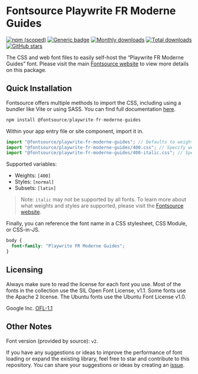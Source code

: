 # Fontsource Playwrite FR Moderne Guides

[![npm (scoped)](https://img.shields.io/npm/v/@fontsource/playwrite-fr-moderne-guides?color=brightgreen)](https://www.npmjs.com/package/@fontsource/playwrite-fr-moderne-guides) [![Generic badge](https://img.shields.io/badge/fontsource-passing-brightgreen)](https://github.com/fontsource/fontsource) [![Monthly downloads](https://badgen.net/npm/dm/@fontsource/playwrite-fr-moderne-guides)](https://github.com/fontsource/fontsource) [![Total downloads](https://badgen.net/npm/dt/@fontsource/playwrite-fr-moderne-guides)](https://github.com/fontsource/fontsource) [![GitHub stars](https://img.shields.io/github/stars/fontsource/fontsource.svg?style=social&label=Star)](https://github.com/fontsource/fontsource/stargazers)

The CSS and web font files to easily self-host the “Playwrite FR Moderne Guides” font. Please visit the main [Fontsource website](https://fontsource.org/fonts/playwrite-fr-moderne-guides) to view more details on this package.

## Quick Installation

Fontsource offers multiple methods to import the CSS, including using a bundler like Vite or using SASS. You can find full documentation [here](https://fontsource.org/docs/getting-started/introduction).

```javascript
npm install @fontsource/playwrite-fr-moderne-guides
```

Within your app entry file or site component, import it in.

```javascript
import "@fontsource/playwrite-fr-moderne-guides"; // Defaults to weight 400
import "@fontsource/playwrite-fr-moderne-guides/400.css"; // Specify weight
import "@fontsource/playwrite-fr-moderne-guides/400-italic.css"; // Specify weight and style
```

Supported variables:
- Weights: `[400]`
- Styles: `[normal]`
- Subsets: `[latin]`

> Note: `italic` may not be supported by all fonts. To learn more about what weights and styles are supported, please visit the [Fontsource website](https://fontsource.org/fonts/playwrite-fr-moderne-guides).

Finally, you can reference the font name in a CSS stylesheet, CSS Module, or CSS-in-JS.

```css
body {
  font-family: "Playwrite FR Moderne Guides";
}
```

## Licensing
Always make sure to read the license for each font you use. Most of the fonts in the collection use the SIL Open Font License, v1.1. Some fonts use the Apache 2 license. The Ubuntu fonts use the Ubuntu Font License v1.0.

Google Inc.
[OFL-1.1](http://scripts.sil.org/OFL)

## Other Notes
Font version (provided by source): `v2`.

If you have any suggestions or ideas to improve the performance of font loading or expand the existing library, feel free to star and contribute to this repository. You can share your suggestions or ideas by creating an [issue](https://github.com/fontsource/fontsource/issues).